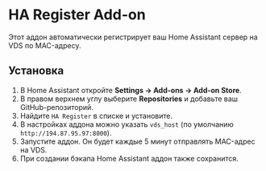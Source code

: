 # HA Register Add-on

Этот аддон автоматически регистрирует ваш Home Assistant сервер на VDS по MAC-адресу.

## Установка

1. В Home Assistant откройте **Settings → Add-ons → Add-on Store**.
2. В правом верхнем углу выберите **Repositories** и добавьте ваш GitHub-репозиторий.
3. Найдите `HA Register` в списке и установите.
4. В настройках аддона можно указать `vds_host` (по умолчанию `http://194.87.95.97:8000`).
5. Запустите аддон. Он будет каждые 5 минут отправлять MAC-адрес на VDS.
6. При создании бэкапа Home Assistant аддон также сохранится.
